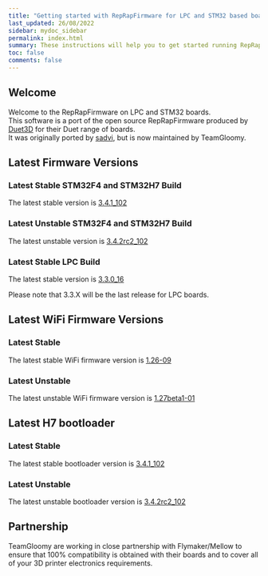 ```yaml
---
title: "Getting started with RepRapFirmware for LPC and STM32 based boards"
last_updated: 26/08/2022
sidebar: mydoc_sidebar
permalink: index.html
summary: These instructions will help you to get started running RepRapFirmware on your LPC or STM32 based 3D printer board
toc: false
comments: false
---
```


## Welcome

Welcome to the RepRapFirmware on LPC and STM32 boards.  
This software is a port of the open source RepRapFirmware produced by [Duet3D](http://www.duet3d.com) for their Duet range of boards.  
It was originally ported by [sadvi](https://github.com/sdavi), but is now maintained by TeamGloomy.

## Latest Firmware Versions

### Latest Stable STM32F4 and STM32H7 Build

The latest stable version is [3.4.1_102](https://github.com/gloomyandy/RepRapFirmware/releases/tag/v3.4.1_102)

### Latest Unstable STM32F4 and STM32H7 Build

The latest unstable version is [3.4.2rc2_102](https://github.com/gloomyandy/RepRapFirmware/releases/tag/v3.4.2rc2_102)

### Latest Stable LPC Build

The latest stable version is [3.3.0_16](https://github.com/gloomyandy/RepRapFirmware/releases/tag/v3.3.0_16)

Please note that 3.3.X will be the last release for LPC boards.

## Latest WiFi Firmware Versions

### Latest Stable

The latest stable WiFi firmware version is [1.26-09](https://github.com/gloomyandy/DuetWiFiSocketServer/releases/tag/v1.26-09)

### Latest Unstable

The latest unstable WiFi firmware version is [1.27beta1-01](https://github.com/gloomyandy/DuetWiFiSocketServer/releases/tag/v1.27beta1-01)

## Latest H7 bootloader

### Latest Stable

The latest stable bootloader version is [3.4.1_102](https://github.com/gloomyandy/IAP/releases/tag/v3.4.1_102)

### Latest Unstable

The latest unstable bootloader version is [3.4.2rc2_102](https://github.com/gloomyandy/IAP/releases/tag/IAP_1.0.3)
## Partnership

TeamGloomy are working in close partnership with Flymaker/Mellow to ensure that 100% compatibility is obtained with their boards and to cover all of your 3D printer electronics requirements.  

